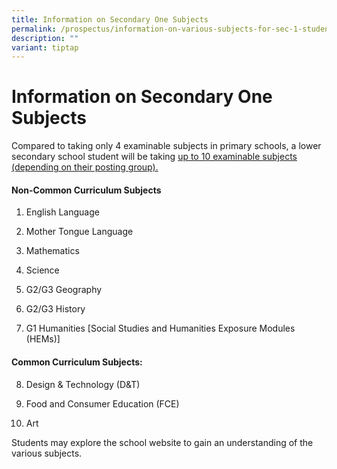 ```yaml
---
title: Information on Secondary One Subjects
permalink: /prospectus/information-on-various-subjects-for-sec-1-students/
description: ""
variant: tiptap
---
```

<h1>Information on Secondary One Subjects</h1>
<p>Compared to taking only 4 examinable subjects in primary schools, a lower
secondary school student will be taking <u>up to 10 examinable subjects (depending on their posting group).</u>
</p>
<h4><strong>Non-Common Curriculum Subjects</strong></h4>
<ol data-tight="true" class="tight">
<li>
<p>English Language</p>
</li>
<li>
<p>Mother Tongue Language</p>
</li>
<li>
<p>Mathematics</p>
</li>
<li>
<p>Science</p>
</li>
<li>
<p>G2/G3 Geography</p>
</li>
<li>
<p>G2/G3 History</p>
</li>
<li>
<p>G1 Humanities [Social Studies and Humanities Exposure Modules (HEMs)]</p>
</li>
</ol>
<h4><strong>Common Curriculum Subjects:</strong></h4>
<ol start="8" data-tight="true" class="tight">
<li>
<p>Design &amp; Technology (D&amp;T)</p>
</li>
<li>
<p>Food and Consumer Education (FCE)</p>
</li>
<li>
<p>Art</p>
</li>
</ol>
<p>Students may explore the school website to gain an understanding of the
various subjects.</p>